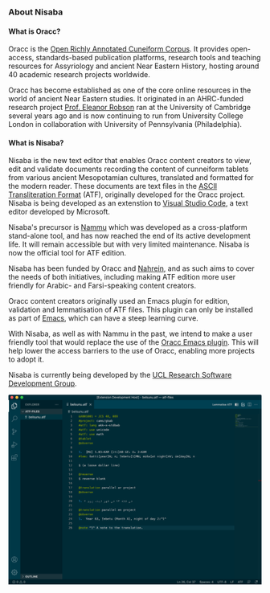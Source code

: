 ### About Nisaba

#### What is Oracc?
Oracc is the [Open Richly Annotated Cuneiform Corpus](http://oracc.org).
It provides open-access, standards-based publication platforms, research tools
and teaching resources for Assyriology and ancient Near Eastern History,
hosting around 40 academic research projects worldwide.

Oracc has become established as one of the core online resources in the world
of ancient Near Eastern studies. It originated in an AHRC-funded research project
[Prof. Eleanor Robson](https://www.ucl.ac.uk/history/people/academic-staff/eleanor-robson)
ran at the University of Cambridge several years ago and is now continuing to
run from University College London in collaboration with University of
Pennsylvania (Philadelphia).

#### What is Nisaba?

Nisaba is the new text editor that enables Oracc content creators to view, edit and validate documents recording the content of cunneiform tablets from
various ancient Mesopotamian cultures, translated and formatted for the modern reader. These documents are text files in the 
[ASCII Transliteration Format](http://oracc.museum.upenn.edu/doc/help/editinginatf/index.html)
(ATF), originally developed for the Oracc project. Nisaba is being developed as an extenstion to [Visual Studio Code](https://visualstudio.microsoft.com/), a text editor developed by Microsoft.

Nisaba's precursor is [Nammu](https://github.com/oracc/nammu) which was developed as a cross-platform stand-alone tool, and has now reached the end of its active development life. It will remain accessible but with very limited maintenance. Nisaba is now the official tool for ATF edition. 

Nisaba has been funded by Oracc and [Nahrein](https://www.ucl.ac.uk/nahrein/), and as such aims to cover the needs of both initiatives, including making ATF edition more user friendly for Arabic- and Farsi-speaking content creators.

Oracc content creators originally used an Emacs plugin for edition,
validation and lemmatisation of ATF files. This plugin can only be installed as
part of [Emacs](http://oracc.museum.upenn.edu/doc/help/usingemacs/emacssetup/index.html),
which can have a steep learning curve.

With Nisaba, as well as with Nammu in the past, we intend to make a user friendly tool that would replace the use
of the [Oracc Emacs plugin](http://oracc.museum.upenn.edu/doc/help/nammuandemacs/emacssetup/index.html). This will help lower the access barriers to the use
of Oracc, enabling more projects to adopt it.

Nisaba is currently being developed by the
[UCL Research Software Development Group](https://www.ucl.ac.uk/research-it-services/about/research-software-development).

<img src="./media/nisaba_ar_en_belsunu.png" align="center">
